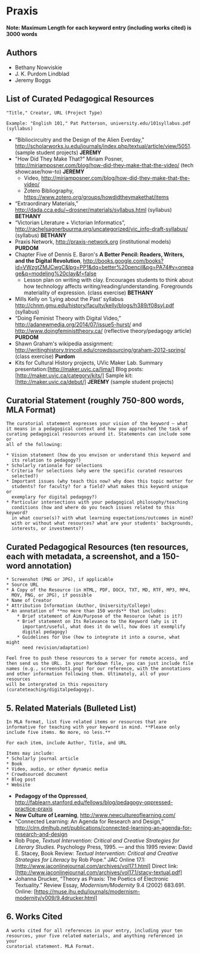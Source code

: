 # Praxis

**Note: Maximum Length for each keyword entry (including works cited) is
3000 words**

## Authors

* Bethany Nowviskie
* J. K. Purdom Lindblad
* Jeremy Boggs

## List of Curated Pedagogical Resources

```
"Title," Creator, URL (Project Type)

Example: "English 101," Pat Patterson, university.edu/101syllabus.pdf (syllabus)
```

* “Bibliocircuitry and the Design of the Alien Everday,”
  http://scholarworks.iu.edu/journals/index.php/textual/article/view/5051.
  (sample student projects) **JEREMY**
* "How Did They Make That?" Miriam Posner,
  http://miriamposner.com/blog/how-did-they-make-that-the-video/
  (tech showcase/how-to) **JEREMY**
  * Video,
    http://miriamposner.com/blog/how-did-they-make-that-the-video/
  * Zotero Bibliography,
    https://www.zotero.org/groups/howdidtheymakethat/items
* “Extraordinary Materials,”
  http://dada.cca.edu/~drosner/materials/syllabus.html (syllabus) **BETHANY**
* “Victorian Literature + Victorian Informatics”,
  http://rachelsagnerbuurma.org/uncategorized/vic_info-draft-syllabus/  (syllabus) **BETHANY**
* Praxis Network, http://praxis-network.org (institutional models) **PURDOM**
* Chapter Five of Dennis E. Baron's **A Better Pencil: Readers, Writers,
  and the Digital Revolution**,
  http://books.google.com/books?id=VWzgtZMJCwgC&lpg=PP1&dq=better%20pencil&pg=PA74#v=onepage&q=modeling%20clay&f=false
  * Lesson plan on writing with clay. Encourages students to think about
    how technology affects writing/reading/understanding. Foregrounds
    materiality of expression. (class exercise) **BETHANY**
* Mills Kelly on ‘Lying about the Past’ syllabus
  http://chnm.gmu.edu/history/faculty/kelly/blogs/h389/f08syl.pdf (syllabus) 
* “Doing Feminist Theory with Digital Video,”
  http://adanewmedia.org/2014/07/issue5-hurst/ and
  http://www.doingfeministtheory.ca/ (reflective theory/pedagogy article) **PURDOM**
* Shawn Graham's wikipedia assignment:
    http://writinghistory.trincoll.edu/crowdsourcing/graham-2012-spring/ (class exercise)
**Purdom**
* Kits for Cultural History projects, UVic Maker Lab. Summary
  presentation:[http://maker.uvic.ca/lima/] Blog posts:
  [http://maker.uvic.ca/category/kits/] Sample kit:
  [http://maker.uvic.ca/debut/]  **JEREMY** (sample student projects)



## Curatorial Statement (roughly 750-800 words, MLA Format)

```
The curatorial statement expresses your vision of the keyword — what
it means in a pedagogical context and how you approached the task of
curating pedagogical resources around it. Statements can include some or
all of the following:

* Vision statement (how do you envison or understand this keyword and
  its relation to pedagogy?)
* Scholarly rationale for selections
* Criteria for selections (why were the specific curated resources
  selected?)
* Important issues (why teach this now? why does this topic matter for
  students? for faculty? for a field? what makes this keyword unique or
  exemplary for digital pedagogy?)
* Particular intersections with your pedagogical philosophy/teaching
  conditions (how and where do you teach issues related to this keyword?
  in what course(s)? with what learning expectations/outcomes in mind?
  with or without what resources? what are your students' backgrounds,
  interests, or investments?)
  ```

## Curated Pedagogical Resources (ten resources, each with metadata, a screenshot, and a 150-word annotation)

```
* Screenshot (PNG or JPG), if applicable
* Source URL
* A Copy of the Resource (in HTML, PDF, DOCX, TXT, MD, RTF, MP3, MP4,
  MOV, PNG, or JPG), if possible
* Name of Creator
* Attribution Information (Author, University/College)
* An annotation of **no more than 150 words** that includes:
    * Brief statement of Aim/Purpose of the Resource (what is it?)
    * Brief statement on Its Relevance to the Keyword (why is it
      important/useful, what does it do well, how does it exemplify
      digital pedagogy)
    * Guidelines for Use (how to integrate it into a course, what might
      need revision/adaptation)

Feel free to push these resources to a server for remote access, and
then send us the URL. In your Markdown file, you can just include file
names (e.g., screenshot1.png) for our reference, with the annotations
and other information following them. Ultimately, all of your resources
will be intergrated in this repository (curateteaching/digitalpedagogy).
```

## 5. Related Materials (Bulleted List)

```
In MLA format, list five related items or resources that are
informative for teaching with your keyword in mind. **Please only
include five items. No more, no less.**

For each item, include Author, Title, and URL

Items may include:
* Scholarly journal article
* Book
* Video, audio, or other dynamic media
* Crowdsourced document
* Blog post
* Website
```
* **Pedagogy of the Oppressed**,
  http://fablearn.stanford.edu/fellows/blog/pedagogy-oppressed-practice-praxis 
* **New Culture of Learning**, http://www.newcultureoflearning.com/ 
* “Connected Learning: An Agenda for Research and Design,”
  http://clrn.dmlhub.net/publications/connected-learning-an-agenda-for-research-and-design
* Rob Pope, *Textual Intervention: Critical and Creative Strategies for Literary Studies.* Psychology Press, 1995. — and this 1995 review: David E. Stacey, Book Review: *Textual Intervention: Critical and Creative Strategies for Literacy* by Rob Pope.” JAC Online 17.1: [http://www.jaconlinejournal.com/archives/vol17.1.html] Direct link: [http://www.jaconlinejournal.com/archives/vol17.1/stacy-textual.pdf] 
* Johanna Drucker, “Theory as Praxis: The Poetics of Electronic
  Textuality.” Review Essay, *Modernism/Modernity* 9.4 (2002) 683.691.
  Online:
  [https://muse.jhu.edu/journals/modernism-modernity/v009/9.4drucker.html]

## 6. Works Cited

```
A works cited for all references in your entry, including your ten
resources, your five related materials, and anything referenced in your
curatorial statement. MLA Format.
```
